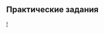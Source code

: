 ## Практические задания

[!](https://raw.githubusercontent.com/dm-fedorov/c_basic/master/lessons/03/functions.jpg)
